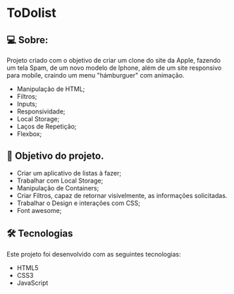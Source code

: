# ToDolist

## 💻 Sobre:

Projeto criado com o objetivo de criar um clone do site da Apple, fazendo um tela Spam, de um novo modelo de Iphone, além de um site responsivo para mobile, craindo um menu "hámburguer" com animação.

- Manipulação de HTML;
- Filtros;
- Inputs;
- Responsividade;
- Local Storage;
- Laços de Repetição;
- Flexbox;


## 🚀 Objetivo do projeto.

- Criar um aplicativo de listas à fazer;
- Trabalhar com Local Storage;
- Manipulação de Containers;
- Criar Filtros, capaz de retornar visivelmente, as informações solicitadas.
- Trabalhar o Design e interações com CSS;
- Font awesome;


## 🛠 Tecnologias

Este projeto foi desenvolvido com as seguintes tecnologias:

- HTML5
- CSS3
- JavaScript
